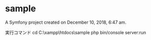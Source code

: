 sample
======

A Symfony project created on December 10, 2018, 6:47 am.

実行コマンド
cd C:\xampp\htdocs\sample
php bin/console server:run
